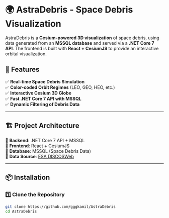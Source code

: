 # 🌍 AstraDebris - Space Debris Visualization  

AstraDebris is a **Cesium-powered 3D visualization** of space debris, using data generated from an **MSSQL database** and served via a **.NET Core 7 API**. The frontend is built with **React + CesiumJS** to provide an interactive orbital visualization.

## 🚀 Features  
✅ **Real-time Space Debris Simulation**  
✅ **Color-coded Orbit Regimes** (LEO, GEO, HEO, etc.)  
✅ **Interactive Cesium 3D Globe**  
✅ **Fast .NET Core 7 API with MSSQL**  
✅ **Dynamic Filtering of Debris Data**  

---

## 🏗️ Project Architecture  

📌 **Backend**: .NET Core 7 API + MSSQL  
📌 **Frontend**: React + CesiumJS  
📌 **Database**: MSSQL (Space Debris Data)  
📌 **Data Source**: [ESA DISCOSWeb](https://sdup.esoc.esa.int/discosweb/statistics/)  

---

## 📦 Installation  

### **1️⃣ Clone the Repository**  
```sh
git clone https://github.com/gggkamil/AstraDebris
cd AstraDebris
